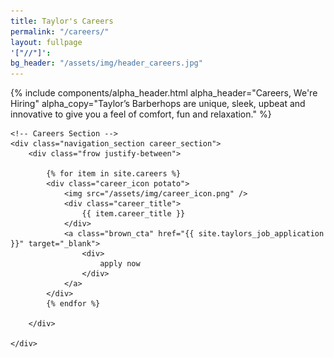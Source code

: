 ```yaml
---
title: Taylor's Careers
permalink: "/careers/"
layout: fullpage
'["//"]': 
bg_header: "/assets/img/header_careers.jpg"
---
```


<div class="fullpage_wrapper">
    {%  include components/alpha_header.html
        alpha_header="Careers, We're Hiring"
        alpha_copy="Taylor’s Barberhops are unique, sleek, upbeat and innovative to give you a feel of comfort, fun and relaxation."
    %}

    <!-- Careers Section -->
    <div class="navigation_section career_section">
        <div class="frow justify-between">

            {% for item in site.careers %}
            <div class="career_icon potato">
                <img src="/assets/img/career_icon.png" />
                <div class="career_title">
                    {{ item.career_title }}
                </div>
                <a class="brown_cta" href="{{ site.taylors_job_application }}" target="_blank">
                    <div>
                        apply now
                    </div>
                </a>
            </div>
            {% endfor %}

        </div>

    </div>
</div>
